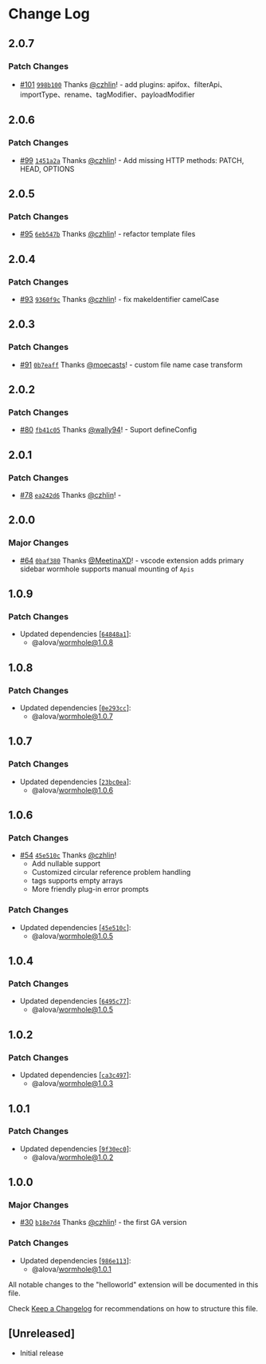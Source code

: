 # Change Log

## 2.0.7

### Patch Changes

- [#101](https://github.com/alovajs/devtools/pull/101) [`998b100`](https://github.com/alovajs/devtools/commit/998b1006b2420ce83da8bd309636568a6511812f) Thanks [@czhlin](https://github.com/czhlin)! - add plugins: apifox、filterApi、importType、rename、tagModifier、payloadModifier

## 2.0.6

### Patch Changes

- [#99](https://github.com/alovajs/devtools/pull/99) [`1451a2a`](https://github.com/alovajs/devtools/commit/1451a2a9053be783b57d2546abe1c71d9562ab7f) Thanks [@czhlin](https://github.com/czhlin)! - Add missing HTTP methods: PATCH, HEAD, OPTIONS

## 2.0.5

### Patch Changes

- [#95](https://github.com/alovajs/devtools/pull/95) [`6eb547b`](https://github.com/alovajs/devtools/commit/6eb547bcf0ba09f55540e443239254d510125065) Thanks [@czhlin](https://github.com/czhlin)! - refactor template files

## 2.0.4

### Patch Changes

- [#93](https://github.com/alovajs/devtools/pull/93) [`9360f9c`](https://github.com/alovajs/devtools/commit/9360f9cc5b118fbf23e122505253d675a6597842) Thanks [@czhlin](https://github.com/czhlin)! - fix makeIdentifier camelCase

## 2.0.3

### Patch Changes

- [#91](https://github.com/alovajs/devtools/pull/91) [`0b7eaff`](https://github.com/alovajs/devtools/commit/0b7eaffa8c11cfd072c608be0171b358f734b143) Thanks [@moecasts](https://github.com/moecasts)! - custom file name case transform

## 2.0.2

### Patch Changes

- [#80](https://github.com/alovajs/devtools/pull/80) [`fb41c05`](https://github.com/alovajs/devtools/commit/fb41c05cec81481fd74078db68c391cfa02418a9) Thanks [@wally94](https://github.com/wally94)! - Suport defineConfig

## 2.0.1

### Patch Changes

- [#78](https://github.com/alovajs/devtools/pull/78) [`ea242d6`](https://github.com/alovajs/devtools/commit/ea242d610b13958a69c342a5d3206ceff9ec4310) Thanks [@czhlin](https://github.com/czhlin)! -

## 2.0.0

### Major Changes

- [#64](https://github.com/alovajs/devtools/pull/64) [`0baf380`](https://github.com/alovajs/devtools/commit/0baf380ec36c9bfef9e7b7b9b7568beda3e3909b) Thanks [@MeetinaXD](https://github.com/MeetinaXD)! - vscode extension adds primary sidebar
  wormhole supports manual mounting of `Apis`

## 1.0.9

### Patch Changes

- Updated dependencies [[`64848a1`](https://github.com/alovajs/devtools/commit/64848a1275dedc79ddda27c36ddefa0e64301a6c)]:
  - @alova/wormhole@1.0.8

## 1.0.8

### Patch Changes

- Updated dependencies [[`0e293cc`](https://github.com/alovajs/devtools/commit/0e293cc4e5f76099b5287ad1f4a62c94f43482c3)]:
  - @alova/wormhole@1.0.7

## 1.0.7

### Patch Changes

- Updated dependencies [[`23bc0ea`](https://github.com/alovajs/devtools/commit/23bc0eac517f2277f1580c486870d9719edaac5a)]:
  - @alova/wormhole@1.0.6

## 1.0.6

### Patch Changes

- [#54](https://github.com/alovajs/devtools/pull/54) [`45e510c`](https://github.com/alovajs/devtools/commit/45e510c5eb8bc242c821070ca4bf993eafa88f39) Thanks [@czhlin](https://github.com/czhlin)!
  - Add nullable support
  - Customized circular reference problem handling
  - tags supports empty arrays
  - More friendly plug-in error prompts

### Patch Changes

- Updated dependencies [[`45e510c`](https://github.com/alovajs/devtools/commit/45e510c5eb8bc242c821070ca4bf993eafa88f39)]:
  - @alova/wormhole@1.0.5

## 1.0.4

### Patch Changes

- Updated dependencies [[`6495c77`](https://github.com/alovajs/devtools/commit/6495c77d9885dbf04008c40ddefaa526be88e130)]:
  - @alova/wormhole@1.0.5

## 1.0.2

### Patch Changes

- Updated dependencies [[`ca3c497`](https://github.com/alovajs/devtools/commit/ca3c497a808ee6ab927942a04d698d765ee6fec7)]:
  - @alova/wormhole@1.0.3

## 1.0.1

### Patch Changes

- Updated dependencies [[`9f30ec0`](https://github.com/alovajs/devtools/commit/9f30ec0b9abc6095d5f1ea94433daf5fa8da6200)]:
  - @alova/wormhole@1.0.2

## 1.0.0

### Major Changes

- [#30](https://github.com/alovajs/devtools/pull/30) [`b18e7d4`](https://github.com/alovajs/devtools/commit/b18e7d49b757777110112661f5ef159acf475ede) Thanks [@czhlin](https://github.com/czhlin)! - the first GA version

### Patch Changes

- Updated dependencies [[`986e113`](https://github.com/alovajs/devtools/commit/986e113dbd1fa9f1096c861973b7f704258d9343)]:
  - @alova/wormhole@1.0.1

All notable changes to the "helloworld" extension will be documented in this file.

Check [Keep a Changelog](http://keepachangelog.com/) for recommendations on how to structure this file.

## [Unreleased]

- Initial release
